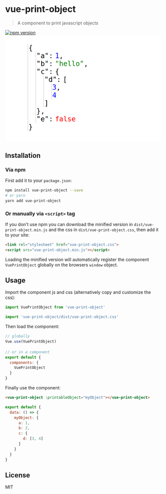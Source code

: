 # vue-print-object

> A component to print javascript objects

[![npm version](https://badge.fury.io/js/vue-print-object.svg)](https://badge.fury.io/js/vue-print-object)
![Screenshot](screenshot.png?raw=true "Screenshot")


## Installation

### Via npm

First add it to your `package.json`:

```bash
npm install vue-print-object --save
# or yarn
yarn add vue-print-object
```


### Or manually via `<script>` tag

If you don't use npm you can download the minified version in `dist/vue-print-object.min.js` and the css in `dist/vue-print-object.css`, then add it to your site:

```html
<link rel="stylesheet" href="vue-print-object.css">
<script src="vue-print-object.min.js"></script>
```

Loading the minified version will automatically register the component `VuePrintObject` globally on the browsers `window` object.

## Usage

Import the component js and css (alternatively copy and customize the css):

```javascript
import VuePrintObject from 'vue-print-object'
```

```javascript
import 'vue-print-object/dist/vue-print-object.css'
```

Then load the component:

```javascript
// globally
Vue.use(VuePrintObject)

// or in a component
export default {
  components: {
    VuePrintObject
  }
}
```

Finally use the component:

```html
<vue-print-object :printableObject="myObject"></vue-print-object>
```

```javascript
export default {
  data: () => {
    myObject: {
      a: 1,
      b: 2,
      c: {
        d: [3, 4]
      }
    }
  }
}
```

## License

MIT